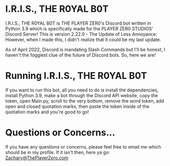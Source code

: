 # I.R.I.S., THE R0YAL B0T

 I.R.I.S., THE R0YAL B0T is THE PLAYER ZER0's Discord bot written in Python 3.9 which is specifically made for the PLAYER ZER0 STUDIOS' Discord Server! This is version 2.22.0 - The Update of Less Annoyance. However, when I made this, I didn't realize that it could be my last update.

 As of April 2022, Discord is mandating Slash Commands but I'll be honest, I haven't the foggiest clue of the future of Discord bots. So, here we are!

# Running I.R.I.S., THE R0YAL B0T
 
 If you want to run this bot, all you need to do is install the dependencies, install Python 3.9, make a bot through the Discord API website, copy the token, open Main.py, scroll to the very bottom, remove the word token, add open and closed quotation marks, then paste the token inside of the quotation marks and you're good to go!

# Questions or Concerns...

 If you have any questions or concerns, please feel free to email me which should be in my profile. If it isn't then, here ya go: Zachary@ThePlayerZero.com